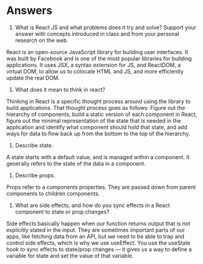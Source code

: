 # Answers

1. What is React JS and what problems does it try and solve? Support your answer with concepts introduced in class and from your personal research on the web.

React is an open-source JavaScript library for building user interfaces. It was built by Facebook and is one of the most popular libraries for building applications. It uses JSX, a syntax extension for JS, and ReactDOM, a virtual DOM, to allow us to colocate HTML and JS, and more efficiently update the real DOM. 

1. What does it mean to think in react?

Thinking in React is a specific thought process around using the library to build applications. That thought process goes as follows: Figure out the hierarchy of components, build a static version of each component in React, figure out the minimal representation of the state that is needed in the application and identify what component should hold that state, and add ways for data to flow back up from the bottom to the top of the hierarchy.

1. Describe state.

A state starts with a default value, and is managed within a component. It generally refers to the state of the data in a component.

1. Describe props.

Props refer to a components properties. They are passed down from parent components to children components. 

1. What are side effects, and how do you sync effects in a React component to state or prop changes?

Side effects basically happen when our function returns output that is not explicitly stated in the input. They are sometimes important parts of our apps, like fetching data from an API, but we need to be able to trap and control side effects, which is why we use useEffect. You use the useState hook to sync effects to state/prop changes — it gives us a way to define a variable for state and set the value of that variable.